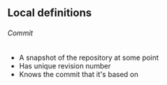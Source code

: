 ## Local definitions

###### Commit

- A snapshot of the repository at some point
- Has unique revision number
- Knows the commit that it's based on
